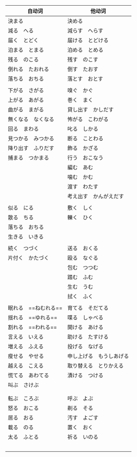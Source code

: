 

| 自动词               | 他动词                   |
| -------------------- | ------------------------ |
| 決まる               | 決める                   |
| 減る　へる           | 減らす　へらす           |
| 届く　とどく         | 届ける　とどける         |
| 泊まる　とまる       | 泊める　とめる           |
| 残る　のこる         | 残す　のこす             |
| 倒れる　たおれる     | 倒す　たおす             |
| 落ちる　おちる       | 落とす　おとす           |
|                      |                          |
| 下がる　さがる       | 嗅ぐ　かぐ               |
| 上がる　あがる       | 巻く　まく               |
| 曲がる　まがる       | 貸し出す　かしだす       |
| 無くなる　なくなる   | 怖がる　こわがる         |
| 回る　まわる         | 叱る　しかる             |
| 見つかる　みつかる   | 断る　ことわる           |
| 降り出す　ふりだす   | 飾る　かざる             |
| 捕まる　つかまる     | 行う　おこなう           |
|                      | 編む　あむ               |
|                      | 噛む　かむ               |
|                      | 渡す　わたす             |
|                      | 考え出す　かんがえだす   |
|                      |                          |
| 似る　にる           | 敷く　しく               |
| 散る　ちる           | 轢く　ひく               |
| 落ちる　おちる       |                          |
| 生きる　いきる       |                          |
|                      |                          |
| 続く　つづく         | 送る　おくる             |
| 片付く　かたづく     | 殴る　なぐる             |
|                      | 包む　つつむ             |
|                      | 踏む　ふむ               |
|                      | 生む　うむ               |
|                      | 拭く　ふく               |
|                      |                          |
| 眠れる　==ねむれる== | 育てる　そだてる         |
| 揺れる　==ゆれる==   | 喋る　しゃべる           |
| 割れる　==われる==   | 開ける　あける           |
| 言える　いえる       | 助ける　たすける         |
| 増える　ふえる       | 投げる　なげる           |
| 瘦せる　やせる       | 申し上げる　もうしあげる |
| 越える　こえる       | 取り替える　とりかえる   |
| 慌てる　あわてる     | 漬ける　つける           |
| 叫ぶ　さけぶ         |                          |
|                      |                          |
|                      |                          |
| 転ぶ　ころぶ         | 呼ぶ　よぶ               |
| 怒る　おこる         | 剃る　そる               |
| 居る　おる           | 汚す　よごす             |
| 載る　のる           | 置く　おく               |
| 太る　ふとる         | 祈る　いのる             |
|                      |                          |
|                      |                          |
|                      |                          |
|                      |                          |
|                      |                          |

